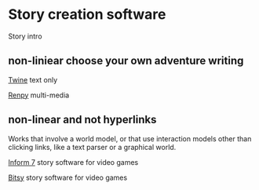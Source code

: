 # Story creation software

Story intro

## non-liniear choose your own adventure writing

[Twine](https://twinery.org/) text only

[Renpy](https://www.renpy.org/) multi-media

## non-linear and not hyperlinks

Works that involve a world model, or that use interaction models other than clicking links, like a text parser or a graphical world.

[Inform 7](https://ganelson.github.io/inform-website/)  story software for video games

[Bitsy](http://www.bitsy.org/) story software for video games
